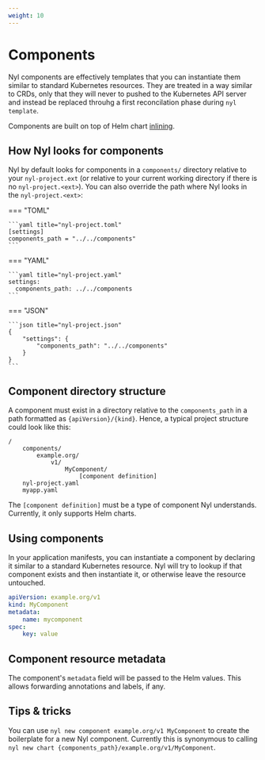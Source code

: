```yaml
---
weight: 10
---
```


# Components

Nyl components are effectively templates that you can instantiate them similar to standard Kubernetes resources. They
are treated in a way similar to CRDs, only that they will never to pushed to the Kubernetes API server and instead be
replaced throuhg a first reconcilation phase during `nyl template`.

Components are built on top of Helm chart [inlining](./inlining.md#helm-charts).

## How Nyl looks for components

Nyl by default looks for components in a `components/` directory relative to your `nyl-project.ext` (or relative to
your current working directory if there is no `nyl-project.<ext>`). You can also override the path where Nyl looks in
the `nyl-project.<ext>`:

=== "TOML"

    ```yaml title="nyl-project.toml"
    [settings]
    components_path = "../../components"
    ```

=== "YAML"

    ```yaml title="nyl-project.yaml"
    settings:
      components_path: ../../components
    ```

=== "JSON"

    ```json title="nyl-project.json"
    {
        "settings": {
            "components_path": "../../components"
        }
    }
    ```

## Component directory structure

A component must exist in a directory relative to the `components_path` in a path formatted as `{apiVersion}/{kind}`.
Hence, a typical project structure could look like this:

```
/
    components/
        example.org/
            v1/
                MyComponent/
                    [component definition]
    nyl-project.yaml
    myapp.yaml
```

The `[component definition]` must be a type of component Nyl understands. Currently, it only supports Helm charts.

## Using components

In your application manifests, you can instantiate a component by declaring it similar to a standard
Kubernetes resource. Nyl will try to lookup if that component exists and then instantiate it, or otherwise
leave the resource untouched.

```yaml title="myapp.yaml"
apiVersion: example.org/v1
kind: MyComponent
metadata:
    name: mycomponent
spec:
    key: value
```

## Component resource metadata

The component's `metadata` field will be passed to the Helm values. This allows forwarding annotations and labels, if any.

## Tips & tricks

You can use `nyl new component example.org/v1 MyComponent` to create the boilerplate for a new Nyl component.
Currently this is synonymous to calling `nyl new chart {components_path}/example.org/v1/MyComponent`.
